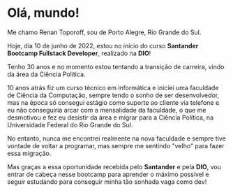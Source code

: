 # Olá, mundo!
Me chamo Renan Toporoff, sou de Porto Alegre, Rio Grande do Sul.

Hoje, dia 10 de junho de 2022, estou no início do curso **Santander Bootcamp Fullstack Developer**, realizado na **DIO**!

Tenho 30 anos e no momento estou tentando a transição de carreira, vindo da área da Ciência Política.

10 anos atrás fiz um curso técnico em informática e iniciei uma faculdade de Ciência da Computação, sempre tendo o sonho de ser desenvolvedor, mas na época só consegui estágio como suporte ao cliente via telefone e eu não conseguiria arcar com a mensalidade da faculdade, o que me desmotivou e fez eu desistir da área e migrar para a Ciência Política, na Universidade Federal do Rio Grande do Sul.

No entanto, nunca me encontrei realmente na nova faculdade e sempre tive vontade de voltar a programar, mas sempre me sentindo "velho" para fazer essa migração.

Mas graças a essa oportunidade recebida pelo **Santander** e pela **DIO**, vou entrar de cabeça nesse bootcamp para aprender o máximo possível e seguir estudando para conseguir minha tão sonhada vaga como dev!